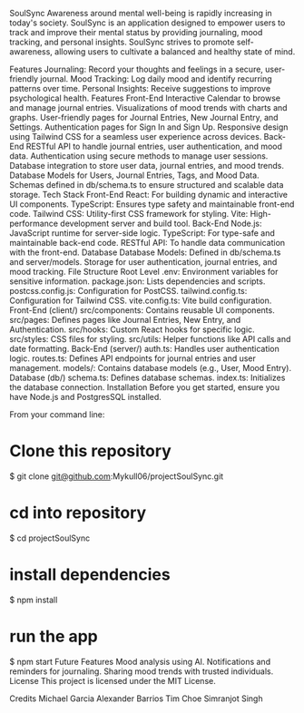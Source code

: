 SoulSync
Awareness around mental well-being is rapidly increasing in today's society. SoulSync is an application designed to empower users to track and improve their mental status by providing journaling, mood tracking, and personal insights. SoulSync strives to promote self-awareness, allowing users to cultivate a balanced and healthy state of mind.

Features
Journaling: Record your thoughts and feelings in a secure, user-friendly journal.
Mood Tracking: Log daily mood and identify recurring patterns over time.
Personal Insights: Receive suggestions to improve psychological health.
Features
Front-End
Interactive Calendar to browse and manage journal entries.
Visualizations of mood trends with charts and graphs.
User-friendly pages for Journal Entries, New Journal Entry, and Settings.
Authentication pages for Sign In and Sign Up.
Responsive design using Tailwind CSS for a seamless user experience across devices.
Back-End
RESTful API to handle journal entries, user authentication, and mood data.
Authentication using secure methods to manage user sessions.
Database integration to store user data, journal entries, and mood trends.
Database
Models for Users, Journal Entries, Tags, and Mood Data.
Schemas defined in db/schema.ts to ensure structured and scalable data storage.
Tech Stack
Front-End
React: For building dynamic and interactive UI components.
TypeScript: Ensures type safety and maintainable front-end code.
Tailwind CSS: Utility-first CSS framework for styling.
Vite: High-performance development server and build tool.
Back-End
Node.js: JavaScript runtime for server-side logic.
TypeScript: For type-safe and maintainable back-end code.
RESTful API: To handle data communication with the front-end.
Database
Database Models: Defined in db/schema.ts and server/models.
Storage for user authentication, journal entries, and mood tracking.
File Structure
Root Level
.env: Environment variables for sensitive information.
package.json: Lists dependencies and scripts.
postcss.config.js: Configuration for PostCSS.
tailwind.config.ts: Configuration for Tailwind CSS.
vite.config.ts: Vite build configuration.
Front-End (client/)
src/components: Contains reusable UI components.
src/pages: Defines pages like Journal Entries, New Entry, and Authentication.
src/hooks: Custom React hooks for specific logic.
src/styles: CSS files for styling.
src/utils: Helper functions like API calls and date formatting.
Back-End (server/)
auth.ts: Handles user authentication logic.
routes.ts: Defines API endpoints for journal entries and user management.
models/: Contains database models (e.g., User, Mood Entry).
Database (db/)
schema.ts: Defines database schemas.
index.ts: Initializes the database connection.
Installation
Before you get started, ensure you have Node.js and PostgresSQL installed.

From your command line:
# Clone this repository
$ git clone git@github.com:Mykull06/projectSoulSync.git

# cd into repository
$ cd projectSoulSync

# install dependencies
$ npm install

# run the app
$ npm start
Future Features
Mood analysis using AI.
Notifications and reminders for journaling.
Sharing mood trends with trusted individuals.
License
This project is licensed under the MIT License.

Credits
Michael Garcia Alexander Barrios Tim Choe Simranjot Singh
